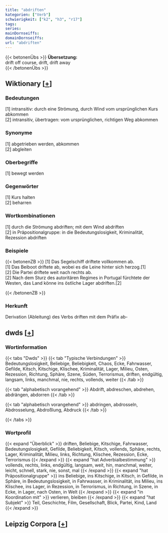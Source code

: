 ```yaml
---
title: "abdriften"
kategorien: ["Verb"]
schwierigkeit: ["k2", "h3", "r17"]
tags:
series:
mainDornseiffs:
domainDornseiffs:
url: "abdriften"
---
```


{{< betonenÜbs >}}
**Übersetzung:**  
drift off course, drift, drift away  
{{< /betonenÜbs >}}

## Wiktionary [[+](https://de.wiktionary.org/wiki/abdriften)]

### Bedeutungen
[1] intransitiv: durch eine Strömung, durch Wind vom ursprünglichen Kurs abkommen  
[2] intransitiv, übertragen: vom ursprünglichen, richtigen Weg abkommen  

### Synonyme
[1] abgetrieben werden, abkommen  
[2] abgleiten  

### Oberbegriffe
[1] bewegt werden  

### Gegenwörter
[1] Kurs halten  
[2] beharren  

### Wortkombinationen
[1] durch die Strömung abdriften; mit dem Wind abdriften  
[2] in Präpositionalgruppe: in die Bedeutungslosigkeit, Kriminalität, Rezession abdriften  

### Beispiele
{{< betonenZB >}}
[1] Das Segelschiff driftete vollkommen ab.  
[1] Das Beiboot driftete ab, wobei es die Leine hinter sich herzog.[1]  
[2] Die Partei driftete weit nach rechts ab.  
[2] Nach dem Sturz des autoritären Regimes in Portugal fürchtete der Westen, das Land könne ins östliche Lager abdriften.[2]  

{{< /betonenZB >}}
### Herkunft
Derivation (Ableitung) des Verbs driften mit dem Präfix ab-  



## dwds [[+](https://www.dwds.de/wb/abdriften)]

### Wortinformation
{{< tabs "Dwds" >}}
{{< tab "Typische Verbindungen" >}}
Bedeutungslosigkeit, Beliebige, Beliebigkeit, Chaos, Ecke, Fahrwasser, Gefilde, Kitsch, Kitschige, Klischee, Kriminalität, Lager, Milieu, Osten, Rezession, Richtung, Sphäre, Szene, Süden, Terrorismus, driften, endgültig, langsam, links, manchmal, nie, rechts, vollends, weiter
{{< /tab >}}

{{< tab "alphabetisch vorangehend" >}}
Abdrift, abdreschen, abdrehen, abdrängen, abdorren
{{< /tab >}}

{{< tab "alphabetisch vorangehend" >}}
abdringen, abdrosseln, Abdrosselung, Abdroßlung, Abdruck
{{< /tab >}}

{{< /tabs >}}

### Wortprofil
{{< expand "Überblick" >}} driften, Beliebige, Kitschige, Fahrwasser, Bedeutungslosigkeit, Gefilde, Beliebigkeit, Kitsch, vollends, Sphäre, rechts, Lager, Kriminalität, Milieu, links, Richtung, Klischee, Rezession, Ecke, Terrorismus {{< /expand >}}
{{< expand "hat Adverbialbestimmung" >}} vollends, rechts, links, endgültig, langsam, weit, hin, manchmal, weiter, leicht, schnell, stark, nie, sonst, mal {{< /expand >}}
{{< expand "hat Präpositionalgruppe" >}} ins Beliebige, ins Kitschige, in Kitsch, in Gefilde, in Sphäre, in Bedeutungslosigkeit, in Fahrwasser, in Kriminalität, ins Milieu, ins Klischee, ins Lager, in Rezession, in Terrorismus, in Richtung, in Szene, in Ecke, in Lager, nach Osten, in Welt {{< /expand >}}
{{< expand "in Koordination mit" >}} verlieren, bleiben {{< /expand >}}
{{< expand "hat Subjekt" >}} Teil, Geschichte, Film, Gesellschaft, Blick, Partei, Kind, Land {{< /expand >}}

## Leipzig Corpora [[+](https://corpora.uni-leipzig.de/en/res?word=abdriften&corpusId=deu_newscrawl-public_2018)]


